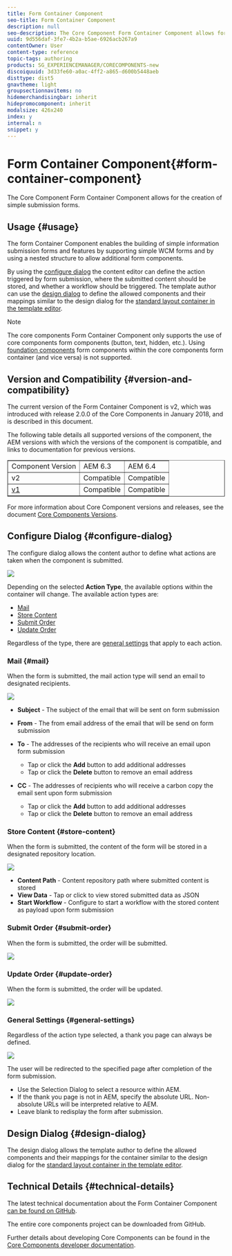 ```yaml
---
title: Form Container Component
seo-title: Form Container Component
description: null
seo-description: The Core Component Form Container Component allows for the creation of simple submission forms.
uuid: 9d556daf-3fe7-4b2a-b5ae-6926acb267a9
contentOwner: User
content-type: reference
topic-tags: authoring
products: SG_EXPERIENCEMANAGER/CORECOMPONENTS-new
discoiquuid: 3d33fe60-a0ac-4ff2-a865-d600b5448aeb
disttype: dist5
gnavtheme: light
groupsectionnavitems: no
hidemerchandisingbar: inherit
hidepromocomponent: inherit
modalsize: 426x240
index: y
internal: n
snippet: y
---
```


# Form Container Component{#form-container-component}

The Core Component Form Container Component allows for the creation of simple submission forms.

## Usage {#usage}

The form Container Component enables the building of simple information submission forms and features by supporting simple WCM forms and by using a nested structure to allow additional form components.

By using the [configure dialog](../using/form-container.md#main-pars_title) the content editor can define the action triggered by form submission, where the submitted content should be stored, and whether a workflow should be triggered. The template author can use the [design dialog](../using/form-container.md#main-pars_title_1995166862) to define the allowed components and their mappings similar to the design dialog for the [standard layout container in the template editor](/content/help/en/experience-manager/6-3/sites/authoring/using/templates#main-pars_title_1754153843).

>[!NOTE]
>
>The core components Form Container Component only supports the use of core components form components (button, text, hidden, etc.). Using [foundation components](/content/help/en/experience-manager/6-4/sites/authoring/using/default-components-foundation#main-pars_title_14) form components within the core components form container (and vice versa) is not supported.

## Version and Compatibility {#version-and-compatibility}

The current version of the Form Container Component is v2, which was introduced with release 2.0.0 of the Core Components in January 2018, and is described in this document.

The following table details all supported versions of the component, the AEM versions with which the versions of the component is compatible, and links to documentation for previous versions.

<table border="1" cellpadding="1" cellspacing="0" width="100%"> 
 <tbody>
  <tr>
   <td>Component Version<br /> </td> 
   <td>AEM 6.3</td> 
   <td>AEM 6.4</td> 
  </tr>
  <tr>
   <td>v2<br /> </td> 
   <td>Compatible</td> 
   <td>Compatible</td> 
  </tr>
  <tr>
   <td><a href="../using/form-container-v1.md">v1</a></td> 
   <td>Compatible<a href="../using/list-v1.md"></a></td> 
   <td>Compatible</td> 
  </tr>
 </tbody>
</table>

For more information about Core Component versions and releases, see the document [Core Components Versions](../using/versions.md).

## Configure Dialog {#configure-dialog}

The configure dialog allows the content author to define what actions are taken when the component is submitted. 

![](assets/screen_shot_2018-01-12at122046.png)

Depending on the selected **Action Type**, the available options within the container will change. The available action types are:

* [Mail](../using/form-container.md#main-pars_title_966511656)
* [Store Content](../using/form-container.md#main-pars_title_2065985840)
* [Submit Order](../using/form-container.md#main-pars_title_686874527)
* [Update Order](../using/form-container.md#main-pars_title_410109286)

Regardless of the type, there are [general settings](../using/form-container.md#main-pars_title_375403046) that apply to each action.

### Mail {#mail}

When the form is submitted, the mail action type will send an email to designated recipients.

![](assets/screen_shot_2018-01-12at122554.png)

* **Subject** - The subject of the email that will be sent on form submission
* **From** - The from email address of the email that will be send on form submission
* **To** - The addresses of the recipients who will receive an email upon form submission

    * Tap or click the **Add** button to add additional addresses
    * Tap or click the **Delete** button to remove an email address

* **CC** - The addresses of recipients who will receive a carbon copy the email sent upon form submission

    * Tap or click the **Add** button to add additional addresses
    * Tap or click the **Delete** button to remove an email address

### Store Content {#store-content}

When the form is submitted, the content of the form will be stored in a designated repository location.

![](assets/screen_shot_2018-01-12at122538.png)

* **Content Path** - Content repository path where submitted content is stored
* **View Data** - Tap or click to view stored submitted data as JSON
* **Start Workflow** - Configure to start a workflow with the stored content as payload upon form submission

### Submit Order {#submit-order}

When the form is submitted, the order will be submitted.

![](assets/chlimage_1.png)

### Update Order {#update-order}

When the form is submitted, the order will be updated.

![](assets/chlimage_1.png)

### General Settings {#general-settings}

Regardless of the action type selected, a thank you page can always be defined.

![](assets/chlimage_1.png)

The user will be redirected to the specified page after completion of the form submission.

* Use the Selection Dialog to select a resource within AEM.
* If the thank you page is not in AEM, specify the absolute URL. Non-absolute URLs will be interpreted relative to AEM.
* Leave blank to redisplay the form after submission.

## Design Dialog {#design-dialog}

The design dialog allows the template author to define the allowed components and their mappings for the container similar to the design dialog for the [standard layout container in the template editor](/content/help/en/experience-manager/6-3/sites/authoring/using/templates#main-pars_title_1754153843).

## Technical Details {#technical-details}

The latest technical documentation about the Form Container Component [can be found on GitHub](https://github.com/adobe/aem-core-wcm-components/blob/master/content/src/content/jcr_root/apps/core/wcm/components/form/container/v2/container).

The entire core components project can be downloaded from GitHub.

Further details about developing Core Components can be found in the [Core Components developer documentation](../using/developing.md). 
